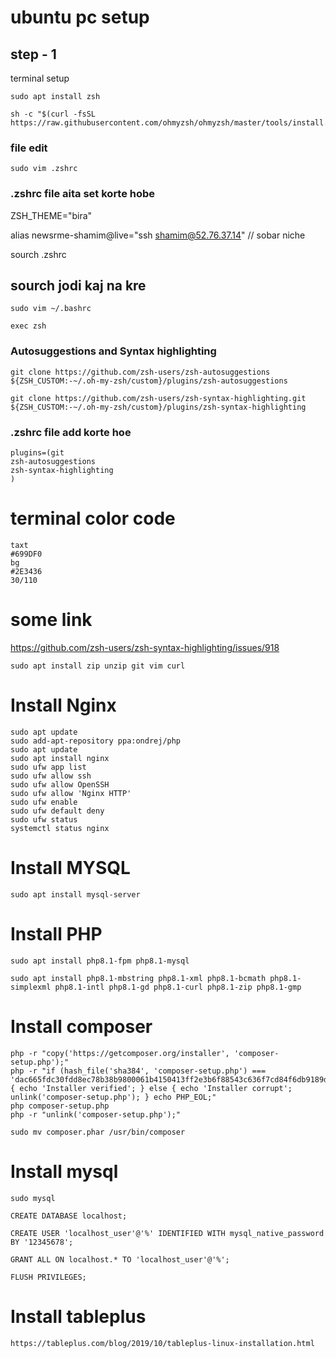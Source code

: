 # ubuntu pc setup 

## step - 1
terminal setup

```
sudo apt install zsh
```
```
sh -c "$(curl -fsSL https://raw.githubusercontent.com/ohmyzsh/ohmyzsh/master/tools/install.sh)"
```
### file edit
```
sudo vim .zshrc
```
### .zshrc file aita set korte hobe
ZSH_THEME="bira"

alias newsrme-shamim@live="ssh shamim@52.76.37.14" // sobar niche

sourch .zshrc

sourch jodi kaj na kre
-----------------------
```
sudo vim ~/.bashrc
```
```
exec zsh
```
### Autosuggestions and Syntax highlighting
```
git clone https://github.com/zsh-users/zsh-autosuggestions ${ZSH_CUSTOM:-~/.oh-my-zsh/custom}/plugins/zsh-autosuggestions
```
```
git clone https://github.com/zsh-users/zsh-syntax-highlighting.git ${ZSH_CUSTOM:-~/.oh-my-zsh/custom}/plugins/zsh-syntax-highlighting
```
### .zshrc file add korte hoe
```
plugins=(git
zsh-autosuggestions
zsh-syntax-highlighting
)
```
# terminal color code 
```
taxt
#699DF0
bg
#2E3436
30/110
```
# some link
https://github.com/zsh-users/zsh-syntax-highlighting/issues/918
```
sudo apt install zip unzip git vim curl
```
# Install Nginx

```
sudo apt update
sudo add-apt-repository ppa:ondrej/php
sudo apt update
sudo apt install nginx
sudo ufw app list
sudo ufw allow ssh
sudo ufw allow OpenSSH
sudo ufw allow 'Nginx HTTP'
sudo ufw enable
sudo ufw default deny
sudo ufw status
systemctl status nginx
```

# Install MYSQL

```
sudo apt install mysql-server
```

# Install PHP
```
sudo apt install php8.1-fpm php8.1-mysql
```
```
sudo apt install php8.1-mbstring php8.1-xml php8.1-bcmath php8.1-simplexml php8.1-intl php8.1-gd php8.1-curl php8.1-zip php8.1-gmp
```

# Install composer

```
php -r "copy('https://getcomposer.org/installer', 'composer-setup.php');"
php -r "if (hash_file('sha384', 'composer-setup.php') === 'dac665fdc30fdd8ec78b38b9800061b4150413ff2e3b6f88543c636f7cd84f6db9189d43a81e5503cda447da73c7e5b6') { echo 'Installer verified'; } else { echo 'Installer corrupt'; unlink('composer-setup.php'); } echo PHP_EOL;"
php composer-setup.php
php -r "unlink('composer-setup.php');"
```
```
sudo mv composer.phar /usr/bin/composer
```

# Install mysql

```
sudo mysql

CREATE DATABASE localhost;

CREATE USER 'localhost_user'@'%' IDENTIFIED WITH mysql_native_password BY '12345678';

GRANT ALL ON localhost.* TO 'localhost_user'@'%';

FLUSH PRIVILEGES;
```
# Install tableplus
```
https://tableplus.com/blog/2019/10/tableplus-linux-installation.html
```


















